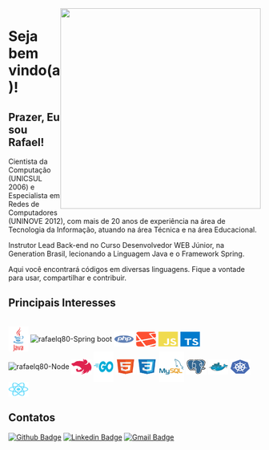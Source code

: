 <img align="right" width="400" height="400" src="https://github.com/rafaelq80/rafaelq80/blob/main/code.svg">

<h1>Seja bem vindo(a)!</h1>

<h2>Prazer, Eu sou Rafael! </h2>

Cientista da Computação (UNICSUL 2006) e Especialista em Redes de Computadores (UNINOVE 2012), com mais de 20 anos de experiência na área de Tecnologia da Informação, atuando na área Técnica e na área Educacional.

Instrutor Lead Back-end no Curso Desenvolvedor WEB Júnior, na Generation Brasil, lecionando a Linguagem Java e o Framework Spring. 

Aqui você encontrará códigos em diversas linguagens. Fique a vontade para usar, compartilhar e contribuir.

<h2>Principais Interesses</h2>

<div style="display: inline_block"><br>
    <img align="center" alt="rafaelq80-Java" height="50" width="40" src="https://raw.githubusercontent.com/devicons/devicon/master/icons/java/java-original-wordmark.svg"/>
    <img align="center" alt="rafaelq80-Spring boot" height="30" width="40" src="https://img.icons8.com/color/48/000000/spring-logo.png"/>
    <img align="center" alt="rafaelq80-php" height="30" width="40" src="https://raw.githubusercontent.com/devicons/devicon/master/icons/php/php-plain.svg">
    <img align="center" alt="rafaelq80-Laravel" height="30" width="40" src="https://raw.githubusercontent.com/devicons/devicon/master/icons/laravel/laravel-plain.svg">
    <img align="center" alt="rafaelq80-JS" height="30" width="40" src="https://raw.githubusercontent.com/devicons/devicon/master/icons/javascript/javascript-plain.svg">
    <img align="center" alt="rafaelq80-TS" height="30" width="40" src="https://raw.githubusercontent.com/devicons/devicon/master/icons/typescript/typescript-plain.svg">
    <img align="center" alt="rafaelq80-Node" height="30" width="40" src="https://img.icons8.com/fluency/48/000000/node-js.png"/>
    <img align="center" alt="rafaelq80-NestJS" height="30" width="40" src="https://raw.githubusercontent.com/devicons/devicon/master/icons/nestjs/nestjs-plain.svg">
     <img align="center" alt="rafaelq80-Golang" height="60" width="40" src="https://github.com/devicons/devicon/blob/master/icons/go/go-original-wordmark.svg">
    <img align="center" alt="rafaelq80-HTML" height="30" width="40" src="https://raw.githubusercontent.com/devicons/devicon/master/icons/html5/html5-original.svg">
    <img align="center" alt="rafaelq80-CSS" height="30" width="40" src="https://raw.githubusercontent.com/devicons/devicon/master/icons/css3/css3-original.svg">
    <img align="center" alt="rafaelq80-MySQl" height="60" width="50" src="https://raw.githubusercontent.com/devicons/devicon/master/icons/mysql/mysql-original-wordmark.svg"/>
    <img align="center" alt="rafaelq80-PostgreSQL" height="30" width="40" src="https://raw.githubusercontent.com/devicons/devicon/master/icons/postgresql/postgresql-original.svg">
    <img align="center" alt="rafaelq80-Docker" height="30" width="40" src="https://raw.githubusercontent.com/devicons/devicon/master/icons/docker/docker-original.svg">
    <img align="center" alt="rafaelq80-Kubernetes" height="30" width="40" src="https://raw.githubusercontent.com/devicons/devicon/master/icons/kubernetes/kubernetes-plain.svg">
    <img align="center" alt="rafaelq80-React" height="30" width="40" src="https://raw.githubusercontent.com/devicons/devicon/master/icons/react/react-original.svg">
<div> 

<h2>Contatos</h2>

[![Github Badge](https://img.shields.io/badge/-Github-000?style=flat-square&logo=Github&logoColor=white&link=link_do_seu_perfil_no_github)](https://github.com/rafaelq80)
[![Linkedin Badge](https://img.shields.io/badge/-LinkedIn-blue?style=flat-square&logo=Linkedin&logoColor=white&link=link_do_seu_perfil_no_linkedin)](https://www.linkedin.com/in/rafaelproinfo/)
[![Gmail Badge](https://img.shields.io/badge/-Gmail-c14438?style=flat-square&logo=Gmail&logoColor=white&link=mailto:seu_email)](mailto:rafaelproinfo@gmail.com)
